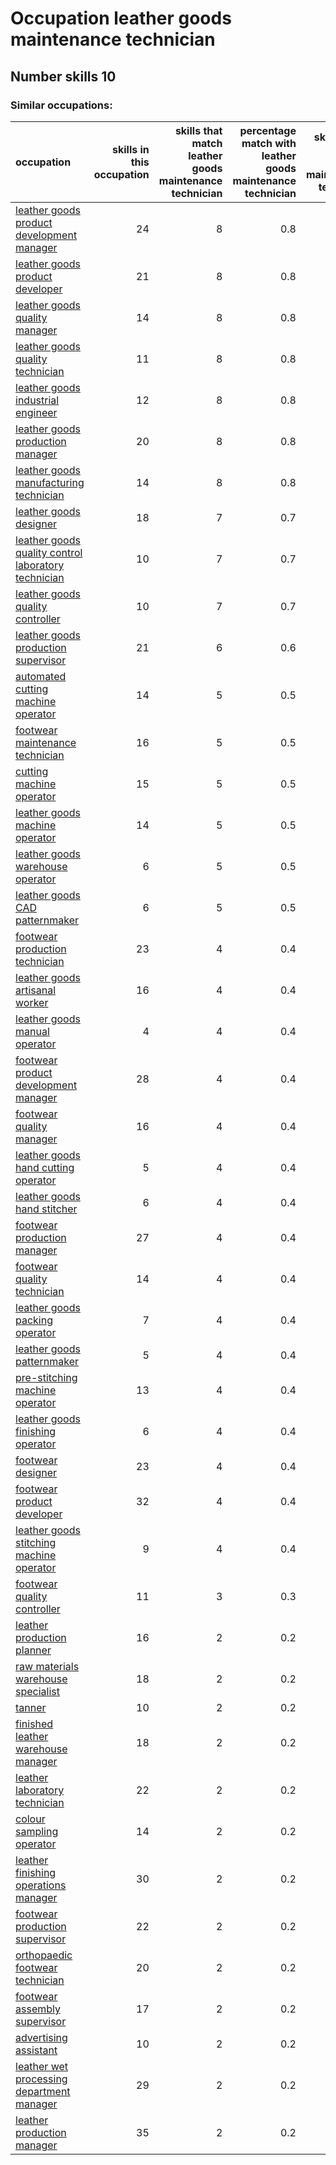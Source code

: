 # Occupation leather goods maintenance technician
## Number skills 10
### Similar occupations:
| occupation                                                                                                    |   skills in this occupation |   skills that match leather goods maintenance technician |   percentage match with leather goods maintenance technician |   skills not in leather goods maintenance technician |
|:--------------------------------------------------------------------------------------------------------------|----------------------------:|---------------------------------------------------------:|-------------------------------------------------------------:|-----------------------------------------------------:|
| [leather goods product development manager](leather_goods_product_development_manager.md)                     |                          24 |                                                        8 |                                                          0.8 |                                                   16 |
| [leather goods product developer](leather_goods_product_developer.md)                                         |                          21 |                                                        8 |                                                          0.8 |                                                   13 |
| [leather goods quality manager](leather_goods_quality_manager.md)                                             |                          14 |                                                        8 |                                                          0.8 |                                                    6 |
| [leather goods quality technician](leather_goods_quality_technician.md)                                       |                          11 |                                                        8 |                                                          0.8 |                                                    3 |
| [leather goods industrial engineer](leather_goods_industrial_engineer.md)                                     |                          12 |                                                        8 |                                                          0.8 |                                                    4 |
| [leather goods production manager](leather_goods_production_manager.md)                                       |                          20 |                                                        8 |                                                          0.8 |                                                   12 |
| [leather goods manufacturing technician](leather_goods_manufacturing_technician.md)                           |                          14 |                                                        8 |                                                          0.8 |                                                    6 |
| [leather goods designer](leather_goods_designer.md)                                                           |                          18 |                                                        7 |                                                          0.7 |                                                   11 |
| [leather goods quality control laboratory technician](leather_goods_quality_control_laboratory_technician.md) |                          10 |                                                        7 |                                                          0.7 |                                                    3 |
| [leather goods quality controller](leather_goods_quality_controller.md)                                       |                          10 |                                                        7 |                                                          0.7 |                                                    3 |
| [leather goods production supervisor](leather_goods_production_supervisor.md)                                 |                          21 |                                                        6 |                                                          0.6 |                                                   15 |
| [automated cutting machine operator](automated_cutting_machine_operator.md)                                   |                          14 |                                                        5 |                                                          0.5 |                                                    9 |
| [footwear maintenance technician](footwear_maintenance_technician.md)                                         |                          16 |                                                        5 |                                                          0.5 |                                                   11 |
| [cutting machine operator](cutting_machine_operator.md)                                                       |                          15 |                                                        5 |                                                          0.5 |                                                   10 |
| [leather goods machine operator](leather_goods_machine_operator.md)                                           |                          14 |                                                        5 |                                                          0.5 |                                                    9 |
| [leather goods warehouse operator](leather_goods_warehouse_operator.md)                                       |                           6 |                                                        5 |                                                          0.5 |                                                    1 |
| [leather goods CAD patternmaker](leather_goods_CAD_patternmaker.md)                                           |                           6 |                                                        5 |                                                          0.5 |                                                    1 |
| [footwear production technician](footwear_production_technician.md)                                           |                          23 |                                                        4 |                                                          0.4 |                                                   19 |
| [leather goods artisanal worker](leather_goods_artisanal_worker.md)                                           |                          16 |                                                        4 |                                                          0.4 |                                                   12 |
| [leather goods manual operator](leather_goods_manual_operator.md)                                             |                           4 |                                                        4 |                                                          0.4 |                                                    0 |
| [footwear product development manager](footwear_product_development_manager.md)                               |                          28 |                                                        4 |                                                          0.4 |                                                   24 |
| [footwear quality manager](footwear_quality_manager.md)                                                       |                          16 |                                                        4 |                                                          0.4 |                                                   12 |
| [leather goods hand cutting operator](leather_goods_hand_cutting_operator.md)                                 |                           5 |                                                        4 |                                                          0.4 |                                                    1 |
| [leather goods hand stitcher](leather_goods_hand_stitcher.md)                                                 |                           6 |                                                        4 |                                                          0.4 |                                                    2 |
| [footwear production manager](footwear_production_manager.md)                                                 |                          27 |                                                        4 |                                                          0.4 |                                                   23 |
| [footwear quality technician](footwear_quality_technician.md)                                                 |                          14 |                                                        4 |                                                          0.4 |                                                   10 |
| [leather goods packing operator](leather_goods_packing_operator.md)                                           |                           7 |                                                        4 |                                                          0.4 |                                                    3 |
| [leather goods patternmaker](leather_goods_patternmaker.md)                                                   |                           5 |                                                        4 |                                                          0.4 |                                                    1 |
| [pre-stitching machine operator](pre-stitching_machine_operator.md)                                           |                          13 |                                                        4 |                                                          0.4 |                                                    9 |
| [leather goods finishing operator](leather_goods_finishing_operator.md)                                       |                           6 |                                                        4 |                                                          0.4 |                                                    2 |
| [footwear designer](footwear_designer.md)                                                                     |                          23 |                                                        4 |                                                          0.4 |                                                   19 |
| [footwear product developer](footwear_product_developer.md)                                                   |                          32 |                                                        4 |                                                          0.4 |                                                   28 |
| [leather goods stitching machine operator](leather_goods_stitching_machine_operator.md)                       |                           9 |                                                        4 |                                                          0.4 |                                                    5 |
| [footwear quality controller](footwear_quality_controller.md)                                                 |                          11 |                                                        3 |                                                          0.3 |                                                    8 |
| [leather production planner](leather_production_planner.md)                                                   |                          16 |                                                        2 |                                                          0.2 |                                                   14 |
| [raw materials warehouse specialist](raw_materials_warehouse_specialist.md)                                   |                          18 |                                                        2 |                                                          0.2 |                                                   16 |
| [tanner](tanner.md)                                                                                           |                          10 |                                                        2 |                                                          0.2 |                                                    8 |
| [finished leather warehouse manager](finished_leather_warehouse_manager.md)                                   |                          18 |                                                        2 |                                                          0.2 |                                                   16 |
| [leather laboratory technician](leather_laboratory_technician.md)                                             |                          22 |                                                        2 |                                                          0.2 |                                                   20 |
| [colour sampling operator](colour_sampling_operator.md)                                                       |                          14 |                                                        2 |                                                          0.2 |                                                   12 |
| [leather finishing operations manager](leather_finishing_operations_manager.md)                               |                          30 |                                                        2 |                                                          0.2 |                                                   28 |
| [footwear production supervisor](footwear_production_supervisor.md)                                           |                          22 |                                                        2 |                                                          0.2 |                                                   20 |
| [orthopaedic footwear technician](orthopaedic_footwear_technician.md)                                         |                          20 |                                                        2 |                                                          0.2 |                                                   18 |
| [footwear assembly supervisor](footwear_assembly_supervisor.md)                                               |                          17 |                                                        2 |                                                          0.2 |                                                   15 |
| [advertising assistant](advertising_assistant.md)                                                             |                          10 |                                                        2 |                                                          0.2 |                                                    8 |
| [leather wet processing department manager](leather_wet_processing_department_manager.md)                     |                          29 |                                                        2 |                                                          0.2 |                                                   27 |
| [leather production manager](leather_production_manager.md)                                                   |                          35 |                                                        2 |                                                          0.2 |                                                   33 |
